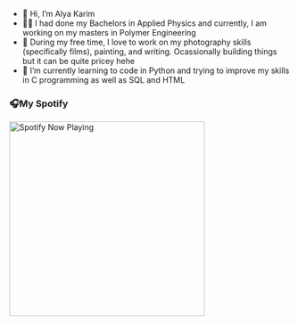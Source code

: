 - 👋 Hi, I’m Alya Karim
- 👩‍🔬 I had done my Bachelors in Applied Physics and currently, I am working on my masters in Polymer Engineering
- 👀 During my free time, I love to work on my photography skills (specifically films), painting, and writing. Ocassionally building things but it can be quite pricey hehe
- 🌱 I’m currently learning to code in Python and trying to improve my skills in C programming as well as SQL and HTML

### 🎧My Spotify
[<img src="https://novatorem-spotify-alymkarim.vercel.app/api/spotify-playing" alt="Spotify Now Playing" width="350" />](https://open.spotify.com/user/12102488428)

<!---
alymkarim/alymkarim is a ✨ special ✨ repository because its `README.md` (this file) appears on your GitHub profile.
You can click the Preview link to take a look at your changes.
--->
